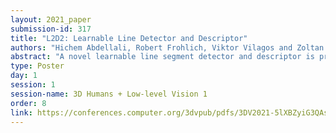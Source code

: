 ```yaml
---
layout: 2021_paper
submission-id: 317
title: "L2D2: Learnable Line Detector and Descriptor"
authors: "Hichem Abdellali, Robert Frohlich, Viktor Vilagos and Zoltan Kato"
abstract: "A novel learnable line segment detector and descriptor is proposed which allows efficient extraction and matching of 2D lines via the angular distance of 128 dimensional unit descriptor vectors. While many handcrafted and deep features have been proposed for keypoints, only a few methods exist for line segments. It is well known, however, that line segments are commonly found in man-made environments, in particular urban scenes, thus they are important for applications like pose estimation, visual odometry, or 3D reconstruction. Our method relies on a 2-stage deep convolutional neural network architecture: In stage 1, candidate 2D line segments are detected, and in stage 2, a descriptor is generated for the extracted lines. The network is trained in a self-supervised way using an automatically collected dataset of matching and non-matching line segments across (substantially) different views of 3D lines. Experimental results confirm the state of the art performance of the proposed L2D2 network on two well-known datasets for autonomous driving both in terms of detected line matches as well as when used for line-based camera pose estimation and tracking."
type: Poster
day: 1
session: 1
session-name: 3D Humans + Low-level Vision 1
order: 8
link: https://conferences.computer.org/3dvpub/pdfs/3DV2021-5lXBZyiG3QAsRBKXHIjqU8/268800a442/268800a442.pdf
---
```


